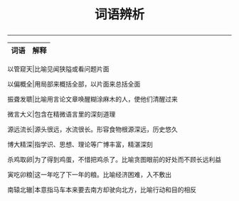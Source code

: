 # <p align="center">词语辨析</p>
---

词语  |解释
--    |---

以管窥天|比喻见闻狭隘或看问题片面

以偏概全|用局部来概括全部，以片面来总括全面

振聋发聩|比喻用言论文章唤醒糊涂麻木的人，使他们清醒过来

微言大义|包含在精微语言里的深刻道理

源远流长|源头很远，水流很长。形容食物根源深远，历史悠久

博大精深|指学识、思想、理论等广博丰富，精湛深刻

杀鸡取卵|为了得到鸡蛋，不惜把鸡杀了。比喻贪图眼前的好处而不顾长远利益

寅吃卯粮|这一年吃了下一年的粮。比喻经济困难，入不敷出

南辕北辙|本意指马车本来要去南方却驶向北方，比喻行动和目的相反
